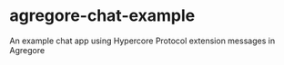 # agregore-chat-example
An example chat app using Hypercore Protocol extension messages in Agregore
